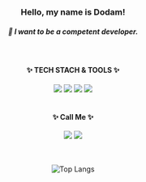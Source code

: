 <div align=center>

 ### Hello, my name is Dodam!
 ##### 🌱 I want to be a competent developer.
 <br />
 
 <h4>✨ TECH STACH & TOOLS ✨</h4>
 <img src="https://img.shields.io/badge/HTML5-E34F26?style=flat-square&logo=HTML5&logoColor=white">
 <img src="https://img.shields.io/badge/CSS3-1572B6?style=flat-square&logo=CSS3&logoColor=white">
 <img src="https://img.shields.io/badge/JavaScript-F7DF1E?style=flat-square&logo=JavaScript&logoColor=white"/>
 <img src="https://img.shields.io/badge/Visual%20Studio%20Code-007ACC.svg?&style=flat-square&logo=Visual%20Studio%20Code&logoColor=white"/>
 <br />
 <br />
 
 <h4>✨ Call Me ✨</h4>
 <a href="https://blog.naver.com/n_box19" target="_blank">
  <img src="https://img.shields.io/badge/Naver_Blog-03C75A?style=flat-square&logo=Naver&logoColor=ffffff"/></a>
 <a href="mailto:n_box19@naver.com" target="_blank">
  <img src="https://img.shields.io/badge/n_box19@naver.com-EA4335?style=flat-square&logo=Gmail&logoColor=ffffff"/></a>
 <br/>
 <br/>
 <br/>
 
 ![Top Langs](https://github-readme-stats.vercel.app/api/top-langs/?username=Dodam0719&layout=compact)
</div>
